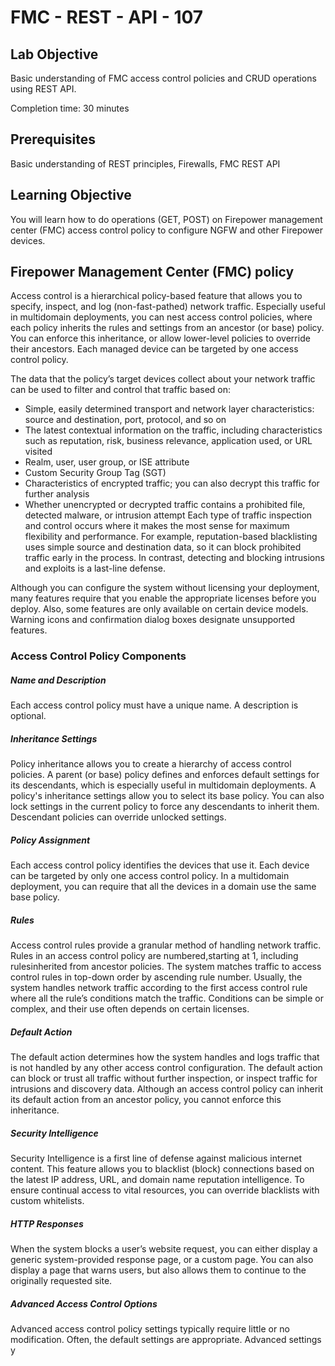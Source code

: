 # FMC - REST - API - 107

## Lab Objective

Basic understanding of FMC access control policies and CRUD operations using REST API.  

Completion time: 30 minutes

## Prerequisites
Basic understanding of REST principles, Firewalls, FMC REST API

## Learning Objective
You will learn how to do operations (GET, POST) on Firepower management center (FMC) access control policy to configure NGFW and other Firepower devices.

## Firepower Management Center (FMC) policy
Access control is a hierarchical policy-based feature that allows you to specify, inspect, and log
(non-fast-pathed) network traffic. Especially useful in multidomain deployments, you can nest access control policies, where each policy inherits the rules and settings from an ancestor (or base) policy. You can enforce this inheritance, or allow lower-level policies to override their ancestors. Each managed device can be targeted by one access control policy.

The data that the policy’s target devices collect about your network traffic can be used to filter and control
that traffic based on:
* Simple, easily determined transport and network layer characteristics: source and destination, port, protocol, and so on
* The latest contextual information on the traffic, including characteristics such as reputation, risk, business relevance, application used, or URL visited
* Realm, user, user group, or ISE attribute
* Custom Security Group Tag (SGT)
* Characteristics of encrypted traffic; you can also decrypt this traffic for further analysis
* Whether unencrypted or decrypted traffic contains a prohibited file, detected malware, or intrusion attempt Each type of traffic inspection and control occurs where it makes the most sense for maximum flexibility and performance. For example, reputation-based blacklisting uses simple source and destination data, so it can block prohibited traffic early in the process. In contrast, detecting and blocking intrusions and exploits is a last-line defense.

Although you can configure the system without licensing your deployment, many features require that you
enable the appropriate licenses before you deploy. Also, some features are only available on certain device
models. Warning icons and confirmation dialog boxes designate unsupported features.
### Access Control Policy Components

##### **Name and Description**
Each access control policy must have a unique name. A description is optional.
##### **Inheritance Settings**
Policy inheritance allows you to create a hierarchy of access control policies. A parent (or base) policy
defines and enforces default settings for its descendants, which is especially useful in multidomain
deployments.
A policy's inheritance settings allow you to select its base policy. You can also lock settings in the
current policy to force any descendants to inherit them. Descendant policies can override unlocked
settings.
##### **Policy Assignment**
Each access control policy identifies the devices that use it. Each device can be targeted by only one
access control policy. In a multidomain deployment, you can require that all the devices in a domain
use the same base policy.
##### **Rules**
Access control rules provide a granular method of handling network traffic. Rules in an access control
policy are numbered,starting at 1, including rulesinherited from ancestor policies. The system matches
traffic to access control rules in top-down order by ascending rule number.
Usually, the system handles network traffic according to the first access control rule where all the rule’s
conditions match the traffic. Conditions can be simple or complex, and their use often depends on
certain licenses.
##### **Default Action**
The default action determines how the system handles and logs traffic that is not handled by any other
access control configuration. The default action can block or trust all traffic without further inspection,
or inspect traffic for intrusions and discovery data.
Although an access control policy can inherit its default action from an ancestor policy, you cannot
enforce this inheritance.
##### **Security Intelligence**
Security Intelligence is a first line of defense against malicious internet content. This feature allows
you to blacklist (block) connections based on the latest IP address, URL, and domain name reputation
intelligence. To ensure continual access to vital resources, you can override blacklists with custom
whitelists.
##### **HTTP Responses**
When the system blocks a user’s website request, you can either display a generic system-provided
response page, or a custom page. You can also display a page that warns users, but also allows them
to continue to the originally requested site.
##### **Advanced Access Control Options**
Advanced access control policy settings typically require little or no modification. Often, the default
settings are appropriate. Advanced settings y
